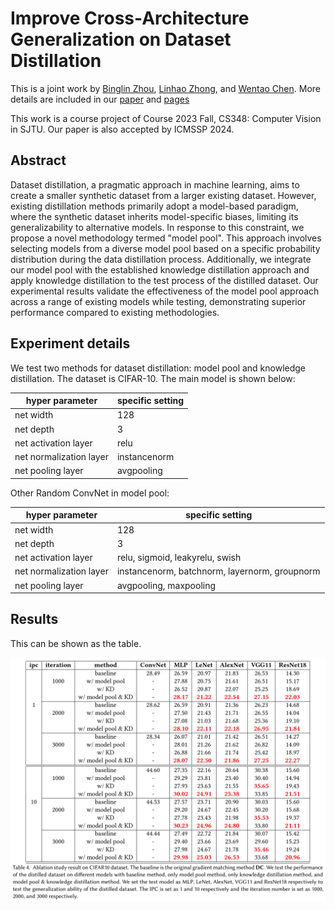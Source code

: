 # Improve Cross-Architecture Generalization on Dataset Distillation

This is a joint work by [Binglin Zhou](https://github.com/Zhou-bl), [Linhao Zhong](https://github.com/zhongzero), and [Wentao Chen](https://github.com/John-Steve-C). More details are included in our [paper](./paper/Cross_Architecture_Generalization_on_Dataset_Distillation.pdf) and [pages](https://distill-generalization-group.github.io/) 

This work is a course project of Course 2023 Fall, CS348: Computer Vision in SJTU. Our paper is also accepted by ICMSSP 2024.

## Abstract

Dataset distillation, a pragmatic approach in machine learning, aims to create a smaller synthetic dataset from a larger existing dataset. However, existing distillation methods primarily adopt a model-based paradigm, where the synthetic dataset inherits model-specific biases, limiting its generalizability to alternative models. In response to this constraint, we propose a novel methodology termed "model pool". This approach involves selecting models from a diverse model pool based on a specific probability distribution during the data distillation process. Additionally, we integrate our model pool with the established knowledge distillation approach and apply knowledge distillation to the test process of the distilled dataset. Our experimental results validate the effectiveness of the model pool approach across a range of existing models while testing, demonstrating superior performance compared to existing methodologies. 

## Experiment details

We test two methods for dataset distillation: model pool and knowledge distillation. The dataset is CIFAR-10. The main model is shown below:

| hyper parameter         | specific setting |
| ----------------------- | ---------------- |
| net width               | 128              |
| net depth               | 3                |
| net activation layer    | relu             |
| net normalization layer | instancenorm     |
| net pooling layer       | avgpooling       |

Other Random ConvNet in model pool:

| hyper parameter         | specific setting                              |
| ----------------------- | --------------------------------------------- |
| net width               | 128                                           |
| net depth               | 3                                             |
| net activation layer    | relu, sigmoid, leakyrelu, swish               |
| net normalization layer | instancenorm, batchnorm, layernorm, groupnorm |
| net pooling layer       | avgpooling, maxpooling                        |

## Results

This can be shown as the table.

![result](./paper/result.png)